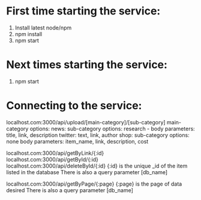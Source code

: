 # First time starting the service:
1. Install latest node/npm
2. npm install
3. npm start

# Next times starting the service:
1. npm start

# Connecting to the service:
localhost.com:3000/api/upload/[main-category]/[sub-category]
    main-category options: 
        news:
            sub-category options: 
                research - body parameters: title, link, description
                twitter: text, link, author
        shop:
            sub-category options: none
            body parameters: item_name, link, description, cost



localhost.com:3000/api/getByLink/{:id}
localhost.com:3000/api/getById/{:id}
localhost.com:3000/api/deleteById/{:id}
    {:id} is the unique _id of the item listed in the database
    There is also a query parameter [db_name]

localhost.com:3000/api/getByPage/{:page}
    {:page} is the page of data desired
    There is also a query parameter [db_name]
